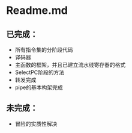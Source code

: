 # Readme.md

## 已完成：

- 所有指令集的分阶段代码
- 译码器
- 主函数的框架，并且已建立流水线寄存器的格式
- SelectPC阶段的方法
- 转发完成
- pipe的基本构架完成

## 未完成：

- 冒险的实质性解决
